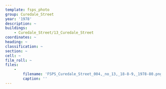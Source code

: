 ```yaml
---
template: fsps_photo
group: Curedale_Street
year: '1978'
description: ~
buildings:
    - Curedale_Street/13_Curedale_Street
coordinates: ~
heading: ~
classification: ~
section: ~
cell: ~
film_roll: ~
files:
    -
        filename: 'FSPS_Curedale_Street_004,_no_13,_18-8-9,_1978-80.png'
        caption: ''
---
```

